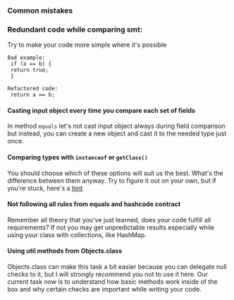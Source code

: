 ### Common mistakes

### Redundant code while comparing smt:
Try to make your code more simple where it's possible
```
Bad example:
 if (a == b) {
 return true;
 }
```
```
Refactored code:
 return a == b;
```

#### Casting input object every time you compare each set of fields
In method `equals` let's not cast input object always during field comparison but instead, you can
create a new object and cast it to the needed type just once.

#### Comparing types with `instanceof` or `getClass()`
You should choose which of these options will suit us the best. What's the difference between them
anyway. Try to figure it out on your own, but if you're stuck, here's a [hint](https://overcoder.net/q/59643/instanceof-vs-getclass#1971415)

#### Not following all rules from equals and hashcode contract
Remember all theory that you've just learned, does your code fulfill all requirements? 
If not you may get unpredictable results especially while using your class with collections, like HashMap.

#### Using util methods from Objects.class
Objects.class can make this task a bit easier because you can delegate null checks to it, but I will strongly recommend you not to use it here. Our current task now is to understand how basic methods work inside of the box
and why certain checks are important while writing your code.
